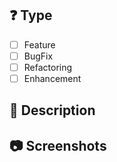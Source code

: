 ## :question: Type
- [ ] Feature
- [ ] BugFix
- [ ] Refactoring 
- [ ] Enhancement

## :page_facing_up: Description


## :camera: Screenshots
